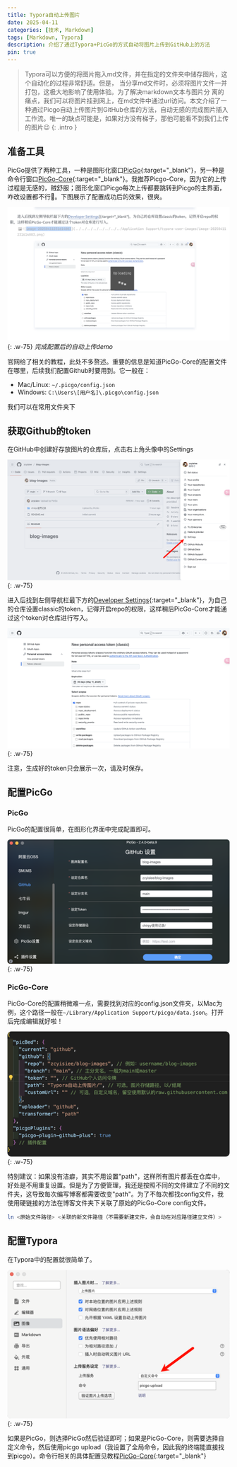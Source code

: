 ```yaml
---
title: Typora自动上传图片
date: 2025-04-11
categories: [技术, Markdown]
tags: [Markdown, Typora]
description: 介绍了通过Typora+PicGo的方式自动将图片上传到GitHub上的方法
pin: true
---
```


>Typora可以方便的将图片拖入md文件，并在指定的文件夹中储存图片，这个自动化的过程非常舒适。但是，
>当分享md文件时，必须将图片文件一并打包，这极大地影响了使用体验。为了解决markdown文本与图片分
>离的痛点，我们可以将图片挂到网上，在md文件中通过url访问。本文介绍了一种通过Picgo自动上传图片到GitHub仓库的方法，自动无感的完成图片插入工作流。唯一的缺点可能是，如果对方没有梯子，那他可能看不到我们上传的图片😉
{: .intro }

## 准备工具

PicGo提供了两种工具，一种是图形化窗口[PicGo](https://github.com/Molunerfinn/PicGo){:target="_blank"}，另一种是命令行窗口[PicGo-Core](https://picgo.github.io/PicGo-Core-Doc/zh/guide/){:target="_blank"}。我推荐Picgo-Core，因为它的上传过程是无感的，贼舒服；图形化窗口Picgo每次上传都要跳转到Picgo的主界面，咋改设置都不行🤷。下图展示了配置成功后的效果，很爽。

![image-20250411231645589](https://raw.githubusercontent.com/zcyisiee/blog-images/main/Typora自动上传图片/image-20250411231645589.png){: .w-75}
_完成配置后的自动上传demo_

官网给了相关的教程，此处不多赘述。重要的信息是知道PicGo-Core的配置文件在哪里，后续我们配置Github时要用到。它一般在：
- Mac/Linux: `~/.picgo/config.json`
- Windows: `C:\Users\[用户名]\.picgo\config.json`

我们可以在常用文件夹下

## 获取Github的token

在GitHub中创建好存放图片的仓库后，点击右上角头像中的Settings

![image-20250411230506542](https://raw.githubusercontent.com/zcyisiee/blog-images/main/Typora自动上传图片/image-20250411230506542.png){: .w-75}

进入后找到左侧导航栏最下方的[Developer Settings](https://github.com/settings/tokens){:target="_blank"}，为自己的仓库设置classic的token，记得开启repo的权限，这样稍后PicGo-Core才能通过这个token对仓库进行写入。

![image-20250411231614803](https://raw.githubusercontent.com/zcyisiee/blog-images/main/Typora自动上传图片/image-20250411231614803.png){: .w-75}

注意，生成好的token只会展示一次，请及时保存。

## 配置PicGo

### PicGo

PicGo的配置很简单，在图形化界面中完成配置即可。

![image-20250411233127174](https://raw.githubusercontent.com/zcyisiee/blog-images/main/Typora自动上传图片/image-20250411233127174.png){: .w-75}

### PicGo-Core

PicGo-Core的配置稍微难一点，需要找到对应的config.json文件夹，以Mac为例，这个路径一般在`~/Library/Application Support/picgo/data.json`。打开后完成编辑就好啦！

![image-20250411233254703](https://raw.githubusercontent.com/zcyisiee/blog-images/main/Typora自动上传图片/image-20250411233254703.png){: .w-75}

特别建议：如果没有洁癖，其实不用设置"path"，这样所有图片都丢在仓库中，好处是不用重复设置。但是为了方便管理，我还是按照不同的文件建立了不同的文件夹，这导致每次编写博客都需要改变"path"。为了不每次都找config文件，我使用硬链接的方法在博客文件夹下关联了原始的PicGo-Core config文件。

```zsh
ln <原始文件路径> <关联的新文件路径（不需要新建文件，会自动在对应路径建立文件）>
```

## 配置Typora

在Typora中的配置就很简单了。

![{image-20250411233807802}](https://raw.githubusercontent.com/zcyisiee/blog-images/main/Typora自动上传图片/image-20250411233807802.png){: .w-75}

如果是PicGo，则选择PicGo然后验证即可；如果是PicGo-Core，则需要选择自定义命令，然后使用picgo upload（我设置了全局命令，因此我的终端能直接找到picgo）。命令行相关的具体配置见教程[PicGo-Core](https://picgo.github.io/PicGo-Core-Doc/zh/guide/){:target="_blank"}
